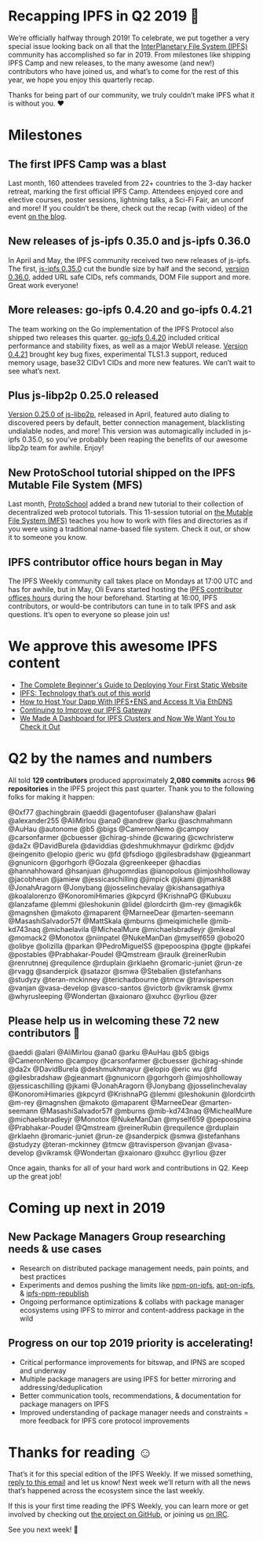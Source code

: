 # Recapping IPFS in Q2 2019 🎉

We’re officially halfway through 2019! To celebrate, we put together a very special issue looking back on all that the [InterPlanetary File System (IPFS)](https://ipfs.io/) community has accomplished so far in 2019. From milestones like shipping IPFS Camp and new releases, to the many awesome (and new!) contributors who have joined us, and what’s to come for the rest of this year, we hope you enjoy this quarterly recap.

Thanks for being part of our community, we truly couldn’t make IPFS what it is without you. ❤️

# Milestones

## The first IPFS Camp was a blast

Last month, 160 attendees traveled from 22+ countries to the 3-day hacker retreat, marking the first official IPFS Camp. Attendees enjoyed core and elective courses, poster sessions, lightning talks, a Sci-Fi Fair, an unconf and more! If you couldn’t be there, check out the recap (with video) of the event [on the blog](https://blog.ipfs.io/2019-07-08-ipfs-camp-recap/).


## New releases of js-ipfs 0.35.0 and js-ipfs 0.36.0

In April and May, the IPFS community received two new releases of js-ipfs. The first, [js-ipfs 0.35.0](https://blog.ipfs.io/80-js-ipfs-0-35/) cut the bundle size by half and the second, [version 0.36.0](https://blog.ipfs.io/89-js-ipfs-0-36/), added URL safe CIDs, refs commands, DOM File support and more. Great work everyone!


## More releases: go-ipfs 0.4.20 and go-ipfs 0.4.21 

The team working on the Go implementation of the IPFS Protocol also shipped two releases this quarter. [go-ipfs 0.4.20](https://blog.ipfs.io/83-go-ipfs-0-4-20/) included critical performance and stability fixes, as well as a major WebUI release. [Version 0.4.21](https://blog.ipfs.io/93-go-ipfs-0.4.21) brought key bug fixes, experimental TLS1.3 support, reduced memory usage, base32 CIDv1 CIDs and more new features. We can’t wait to see what’s next.


## Plus js-libp2p 0.25.0 released

[Version 0.25.0 of js-libp2p](https://blog.ipfs.io/81-js-libp2p-0-25/), released in April, featured auto dialing to discovered peers by default, better connection management, blacklisting undialable nodes, and more! This version was automagically included in js-ipfs 0.35.0, so you’ve probably been reaping the benefits of our awesome libp2p team for awhile. Enjoy!


## New ProtoSchool tutorial shipped on the IPFS Mutable File System (MFS)

Last month, [ProtoSchool](https://proto.school/#/) added a brand new tutorial to their collection of decentralized web protocol tutorials. This 11-session tutorial on [the Mutable File System (MFS)](https://proto.school/#/mutable-file-system/) teaches you how to work with files and directories as if you were using a traditional name-based file system. Check it out, or show it to someone you know.


## IPFS contributor office hours began in May

The IPFS Weekly community call takes place on Mondays at 17:00 UTC and has for awhile, but in May, Oli Evans started hosting the [IPFS contributor offices hours](https://twitter.com/olizilla/status/1125418073689817088) during the hour beforehand. Starting at 16:00, IPFS contributors, or would-be contributors can tune in to talk IPFS and ask questions. It’s open to everyone so please join us!


# We approve this awesome IPFS content

+ [The Complete Beginner's Guide to Deploying Your First Static Website](https://interplanetarygatsby.com/ipfs-deploy/)
+ [IPFS: Technology that’s out of this world](https://business.sprint.com/blog/ipfs-technology/)
+ [How to Host Your Dapp With IPFS+ENS and Access It Via EthDNS](https://medium.com/the-ethereum-name-service/how-to-host-your-dapp-with-ipfs-ens-and-access-it-via-ethdns-c96046059d87)
+ [Continuing to Improve our IPFS Gateway](https://blog.cloudflare.com/continuing-to-improve-our-ipfs-gateway/)
+ [We Made A Dashboard for IPFS Clusters and Now We Want You to Check it Out](https://medium.com/towardsblockchain/we-made-a-dashboard-for-ipfs-clusters-and-now-we-want-you-to-check-it-out-a87234629908)


# Q2 by the names and numbers

All told **129 contributors** produced approximately **2,080 commits** across **96 repositories** in the IPFS project this past quarter. Thank you to the following folks for making it happen: 

@0xf77
@achingbrain
@aeddi
@agentofuser
@alanshaw
@alari
@alexander255
@AliMirlou
@ana0
@andrew
@arku
@aschmahmann
@AuHau
@autonome
@b5
@bigs
@CameronNemo
@campoy
@carsonfarmer
@cbuesser
@chirag-shinde
@cwaring
@cwchristerw
@da2x
@DavidBurela
@daviddias
@deshmukhmayur
@dirkmc
@djdv
@eingenito
@elopio
@eric wu
@fd
@fsdiogo
@gilesbradshaw
@gjeanmart
@gnunicorn
@gorhgorh
@Gozala
@greenkeeper
@hacdias
@hannahhoward
@hsanjuan
@hugomrdias
@ianopolous
@imjoshholloway
@jacobheun
@jamiew
@jessicaschilling
@jimpick
@jkami
@jmank88
@JonahAragorn
@Jonybang
@josselinchevalay
@kishansagathiya
@koalalorenzo
@KonoromiHimaries
@kpcyrd
@KrishnaPG
@Kubuxu
@lanzafame
@lemmi
@leshokunin
@lidel
@lordcirth
@m-rey
@magik6k
@magnshen
@makoto
@maparent
@MarneeDear
@marten-seemann
@MasashiSalvador57f
@MattSkala
@mburns
@meiqimichelle
@mib-kd743naq
@michaelavila
@MichealMure
@michaelsbradleyjr
@mikeal
@momack2
@Monotox
@niinpatel
@NukeManDan
@myself659
@obo20
@olibye
@olizilla
@parkan
@PedroMiguelSS
@pepoospina
@pgte
@pkafei
@postables
@Prabhakar-Poudel
@Qmstream
@raulk
@reinerRubin
@renrutnnej
@requilence
@rduplain
@rklaehn
@romaric-juniet
@run-ze
@rvagg
@sanderpick
@satazor
@smwa
@Stebalien
@stefanhans
@studyzy
@teran-mckinney
@terichadbourne
@tmcw
@travisperson
@vanjan
@vasa-develop
@vasco-santos
@victorb
@vikramsk
@vmx
@whyrusleeping
@Wondertan
@xaionaro
@xuhcc
@yrliou
@zer

## Please help us in welcoming these 72 new contributors 👏

@aeddi
@alari
@AliMirlou
@ana0
@arku
@AuHau
@b5
@bigs
@CameronNemo
@campoy
@carsonfarmer
@cbuesser
@chirag-shinde
@da2x
@DavidBurela
@deshmukhmayur
@elopio
@eric wu
@fd
@gilesbradshaw
@gjeanmart
@gnunicorn
@gorhgorh
@imjoshholloway
@jessicaschilling
@jkami
@JonahAragorn
@Jonybang
@josselinchevalay
@KonoromiHimaries
@kpcyrd
@KrishnaPG
@lemmi
@leshokunin
@lordcirth
@m-rey
@magnshen
@makoto
@maparent
@MarneeDear
@marten-seemann
@MasashiSalvador57f
@mburns
@mib-kd743naq
@MichealMure
@michaelsbradleyjr
@Monotox
@NukeManDan
@myself659
@pepoospina
@Prabhakar-Poudel
@Qmstream
@reinerRubin
@requilence
@rduplain
@rklaehn
@romaric-juniet
@run-ze
@sanderpick
@smwa
@stefanhans
@studyzy
@teran-mckinney
@tmcw
@travisperson
@vanjan
@vasa-develop
@vikramsk
@Wondertan
@xaionaro
@xuhcc
@yrliou
@zer

Once again, thanks for all of your hard work and contributions in Q2. Keep up the great job!

# Coming up next in 2019

## New Package Managers Group researching needs & use cases 
+ Research on distributed package management needs, pain points, and best practices
+ Experiments and demos pushing the limits like [npm-on-ipfs](https://github.com/ipfs-shipyard/npm-on-ipfs), [apt-on-ipfs](https://github.com/ipfs-shipyard/apt-on-ipfs), & [ipfs-npm-republish](https://github.com/andrew/ipfs-npm-republish)
+ Ongoing performance optimizations & collabs with package manager ecosystems using IPFS to mirror and content-address package in the wild

## Progress on our top 2019 priority is accelerating! 
+ Critical performance improvements for bitswap,  and IPNS are scoped and underway
+ Multiple package managers are using IPFS for better mirroring and addressing/deduplication
+ Better communication tools, recommendations, & documentation for package managers on IPFS
+ Improved understanding of package manager needs and constraints = more feedback for IPFS core protocol improvements


# Thanks for reading ☺️
That’s it for this special edition of the IPFS Weekly. If we missed something, [reply to this email](mailto:newsletter@ipfs.io) and let us know! Next week we’ll return with all the news that’s happened across the ecosystem since the last weekly.

If this is your first time reading the IPFS Weekly, you can learn more or get involved by checking out [the project on GitHub](https://github.com/ipfs), or joining us [on IRC](https://riot.im/app/#/room/#ipfs:matrix.org).

See you next week! 👋
